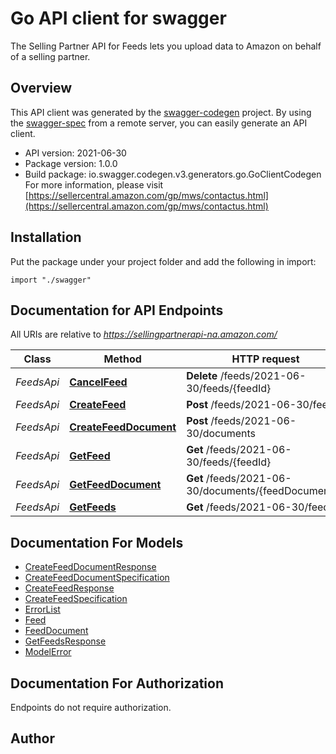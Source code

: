 # Go API client for swagger

The Selling Partner API for Feeds lets you upload data to Amazon on behalf of a selling partner.

## Overview
This API client was generated by the [swagger-codegen](https://github.com/swagger-api/swagger-codegen) project.  By using the [swagger-spec](https://github.com/swagger-api/swagger-spec) from a remote server, you can easily generate an API client.

- API version: 2021-06-30
- Package version: 1.0.0
- Build package: io.swagger.codegen.v3.generators.go.GoClientCodegen
For more information, please visit [https://sellercentral.amazon.com/gp/mws/contactus.html](https://sellercentral.amazon.com/gp/mws/contactus.html)

## Installation
Put the package under your project folder and add the following in import:
```golang
import "./swagger"
```

## Documentation for API Endpoints

All URIs are relative to *https://sellingpartnerapi-na.amazon.com/*

Class | Method | HTTP request | Description
------------ | ------------- | ------------- | -------------
*FeedsApi* | [**CancelFeed**](docs/FeedsApi.md#cancelfeed) | **Delete** /feeds/2021-06-30/feeds/{feedId} | 
*FeedsApi* | [**CreateFeed**](docs/FeedsApi.md#createfeed) | **Post** /feeds/2021-06-30/feeds | 
*FeedsApi* | [**CreateFeedDocument**](docs/FeedsApi.md#createfeeddocument) | **Post** /feeds/2021-06-30/documents | 
*FeedsApi* | [**GetFeed**](docs/FeedsApi.md#getfeed) | **Get** /feeds/2021-06-30/feeds/{feedId} | 
*FeedsApi* | [**GetFeedDocument**](docs/FeedsApi.md#getfeeddocument) | **Get** /feeds/2021-06-30/documents/{feedDocumentId} | 
*FeedsApi* | [**GetFeeds**](docs/FeedsApi.md#getfeeds) | **Get** /feeds/2021-06-30/feeds | 

## Documentation For Models

 - [CreateFeedDocumentResponse](docs/CreateFeedDocumentResponse.md)
 - [CreateFeedDocumentSpecification](docs/CreateFeedDocumentSpecification.md)
 - [CreateFeedResponse](docs/CreateFeedResponse.md)
 - [CreateFeedSpecification](docs/CreateFeedSpecification.md)
 - [ErrorList](docs/ErrorList.md)
 - [Feed](docs/Feed.md)
 - [FeedDocument](docs/FeedDocument.md)
 - [GetFeedsResponse](docs/GetFeedsResponse.md)
 - [ModelError](docs/ModelError.md)

## Documentation For Authorization
 Endpoints do not require authorization.


## Author


